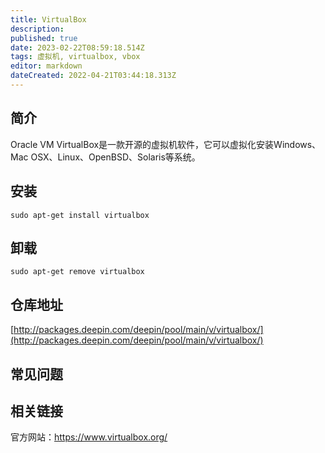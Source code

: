 ```yaml
---
title: VirtualBox
description: 
published: true
date: 2023-02-22T08:59:18.514Z
tags: 虚拟机, virtualbox, vbox
editor: markdown
dateCreated: 2022-04-21T03:44:18.313Z
---
```


## 简介

Oracle VM VirtualBox是一款开源的虚拟机软件，它可以虚拟化安装Windows、Mac OSX、Linux、OpenBSD、Solaris等系统。

## 安装

`sudo apt-get install virtualbox`

## 卸载

`sudo apt-get remove virtualbox`

## 仓库地址

[http://packages.deepin.com/deepin/pool/main/v/virtualbox/](http://packages.deepin.com/deepin/pool/main/v/virtualbox/)

## 常见问题

## 相关链接
官方网站：https://www.virtualbox.org/